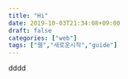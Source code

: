 ```yaml
---
title: "Hi"
date: 2019-10-03T21:34:08+09:00
draft: false
categories: ["web"]
tags: ["웹","새로운시작","guide"]
---
```


<p>dddd</p>




